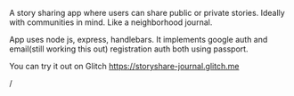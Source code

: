 

A story sharing app where users can share public or private stories. Ideally with communities in mind. Like a neighborhood journal.

App uses node js, express, handlebars. It implements google auth and email(still working this out) registration auth both using passport. 

You can try it out on Glitch https://storyshare-journal.glitch.me

/



